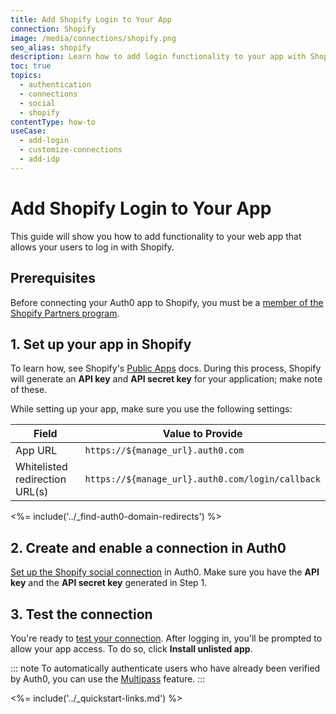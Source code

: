 ```yaml
---
title: Add Shopify Login to Your App
connection: Shopify
image: /media/connections/shopify.png
seo_alias: shopify
description: Learn how to add login functionality to your app with Shopify. You will need to generate keys, copy these into your Auth0 settings, and enable the connection.
toc: true
topics:
  - authentication
  - connections
  - social
  - shopify
contentType: how-to
useCase:
  - add-login
  - customize-connections
  - add-idp
---
```

# Add Shopify Login to Your App

This guide will show you how to add functionality to your web app that allows your users to log in with Shopify. 

## Prerequisites

Before connecting your Auth0 app to Shopify, you must be a [member of the Shopify Partners program](https://www.shopify.com/partners).

## 1. Set up your app in Shopify

To learn how, see Shopify's [Public Apps](https://help.shopify.com/en/api/getting-started/authentication/public-authentication#generate-credentials-from-your-partner-dashboard) docs. During this process, Shopify will generate an **API key** and **API secret key** for your application; make note of these.

While setting up your app, make sure you use the following settings:

| Field | Value to Provide |
| - | - |
| App URL | `https://${manage_url}.auth0.com` |
| Whitelisted redirection URL(s) | `https://${manage_url}.auth0.com/login/callback` |

<%= include('../_find-auth0-domain-redirects') %>

## 2. Create and enable a connection in Auth0

[Set up the Shopify social connection](/dashboard/guides/connections/set-up-connections-social) in Auth0. Make sure you have the **API key** and the **API secret key** generated in Step 1.

## 3. Test the connection

You're ready to [test your connection](/dashboard/guides/connections/test-connections-social). After logging in, you'll be prompted to allow your app access. To do so, click **Install unlisted app**.

::: note
To automatically authenticate users who have already been verified by Auth0, you can use the [Multipass](https://help.shopify.com/api/reference/multipass) feature.
:::

<%= include('../_quickstart-links.md') %>